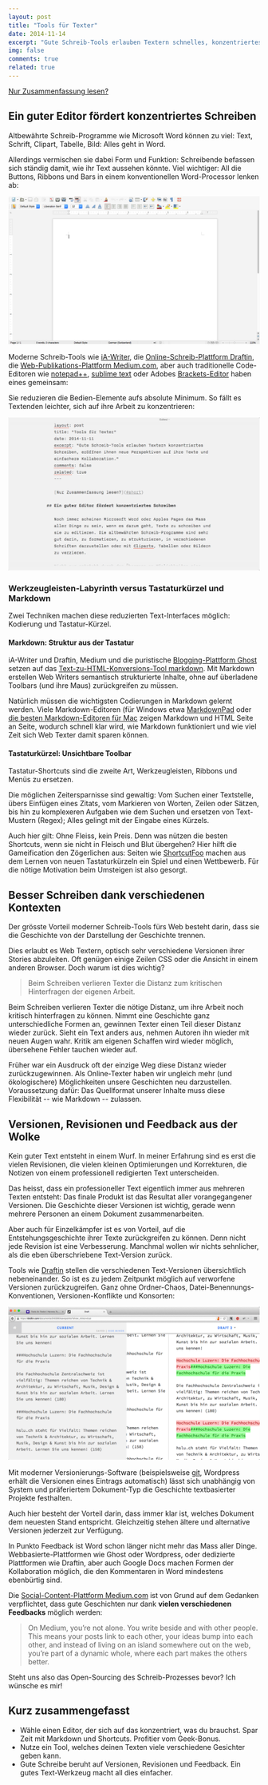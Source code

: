 ```yaml
---
layout: post
title: "Tools für Texter"
date: 2014-11-14
excerpt: "Gute Schreib-Tools erlauben Textern schnelles, konzentriertes Schreiben, einen frischen Blick auf ihre Texte und sie vereinfachen Kollaboration und Versionierung."
img: false
comments: true
related: true
---
```


[Nur Zusammenfassung lesen?](#short)

## Ein guter Editor fördert konzentriertes Schreiben

Altbewährte Schreib-Programme wie Microsoft Word können zu viel: Text, Schrift, Clipart, Tabelle, Bild: Alles geht in Word.

Allerdings vermischen sie dabei Form und Funktion: Schreibende befassen sich ständig damit, wie ihr Text aussehen könnte. Viel wichtiger: All die Buttons, Ribbons und Bars in einem konventionellen Word-Processor lenken ab:

![Die im Vergleich zu Microsoft Word relativ übersichtliche Arbeits-Interface von LibreOffices Word Processor 'Writer'.](/images/word.png)

Moderne Schreib-Tools wie [iA-Writer](http://www.iawriter.com/),  die [Online-Schreib-Plattform Draftin](https://draftin.com/), die [Web-Publikations-Plattform Medium.com](https://medium.com/), aber auch traditionelle Code-Editoren wie [notepad++](http://notepad-plus-plus.org/), [sublime text](http://www.sublimetext.com/) oder Adobes [Brackets-Editor](http://brackets.io/) haben eines gemeinsam: 

Sie reduzieren die Bedien-Elemente aufs absolute Minimum. So fällt es Textenden leichter, sich auf ihre Arbeit zu konzentrieren:

![Die aufs absolute Minimum reduzierte Benutzeroberfläche von 'iaWriter' blendet alles für den Schreibprozess Nebensächliche aus.](/images/writer.png)

### Werkzeugleisten-Labyrinth versus Tastaturkürzel und Markdown

Zwei Techniken machen diese reduzierten Text-Interfaces möglich: Kodierung und Tastatur-Kürzel.

#### Markdown: Struktur aus der Tastatur

iA-Writer und Draftin, Medium und die puristische [Blogging-Plattform Ghost](https://ghost.org/) setzen auf das [Text-zu-HTML-Konversions-Tool markdown](http://daringfireball.net/projects/markdown/). Mit Markdown erstellen Web Writers semantisch strukturierte Inhalte, ohne auf überladene Toolbars (und ihre Maus) zurückgreifen zu müssen. 

Natürlich müssen die wichtigsten Codierungen in Markdown gelernt werden. Viele Markdown-Editoren (für Windows etwa [MarkdownPad](http://markdownpad.com/) oder [die besten Markdown-Editoren für Mac](http://www.slant.co/topics/899/~what-are-the-best-markdown-editors-for-os-x) zeigen Markdown und HTML Seite an Seite, wodurch schnell klar wird, wie Markdown funktioniert und wie viel Zeit sich Web Texter damit sparen können.

#### Tastaturkürzel: Unsichtbare Toolbar

Tastatur-Shortcuts sind die zweite Art, Werkzeugleisten, Ribbons und Menüs zu ersetzen. 

Die möglichen Zeitersparnisse sind gewaltig: Vom Suchen einer Textstelle, übers Einfügen eines Zitats, vom Markieren von Worten, Zeilen oder Sätzen, bis hin zu komplexeren Aufgaben wie dem Suchen und ersetzen von Text-Mustern (Regex); Alles gelingt mit der Eingabe eines Kürzels. 

Auch hier gilt: Ohne Fleiss, kein Preis. Denn was nützen die besten Shortcuts, wenn sie nicht in Fleisch und Blut übergehen? Hier hilft die Gameification den Zögerlichen aus: Seiten wie [ShortcutFoo](https://www.shortcutfoo.com/) machen aus dem Lernen von neuen Tastaturkürzeln ein Spiel und einen Wettbewerb. Für die nötige Motivation beim Umsteigen ist also gesorgt.

## Besser Schreiben dank verschiedenen Kontexten

Der grösste Vorteil moderner Schreib-Tools fürs Web besteht darin, dass sie die Geschichte von der Darstellung der Geschichte trennen. 

Dies erlaubt es Web Textern, optisch sehr verschiedene Versionen ihrer Stories abzuleiten. Oft genügen einige Zeilen CSS oder die Ansicht in einem anderen Browser. Doch warum ist dies wichtig?

> Beim Schreiben verlieren Texter die Distanz zum kritischen Hinterfragen der eigenen Arbeit.

Beim Schreiben verlieren Texter die nötige Distanz, um ihre Arbeit noch kritisch hinterfragen zu können. Nimmt eine Geschichte ganz unterschiedliche Formen an, gewinnen Texter einen Teil dieser Distanz wieder zurück. Sieht ein Text anders aus, nehmen Autoren ihn wieder mit neuen Augen wahr. Kritik am eigenen Schaffen wird wieder möglich, übersehene Fehler tauchen wieder auf.

Früher war ein Ausdruck oft der einzige Weg diese Distanz wieder zurückzugewinnen. Als Online-Texter haben wir ungleich mehr (und ökologischere) Möglichkeiten unsere Geschichten neu darzustellen. Voraussetzung dafür: Das Quellformat unserer Inhalte muss diese Flexibilität -- wie Markdown -- zulassen.

## Versionen, Revisionen und Feedback aus der Wolke

Kein guter Text entsteht in einem Wurf. In meiner Erfahrung sind es erst die vielen Revisionen, die vielen kleinen Optimierungen und Korrekturen, die Notizen von einem professionell redigierten Text unterscheiden. 

Das heisst, dass ein professioneller Text eigentlich immer aus mehreren Texten entsteht: Das finale Produkt ist das Resultat aller vorangegangener Versionen. Die Geschichte dieser Versionen ist wichtig, gerade wenn mehrere Personen an einem Dokument zusammenarbeiten.

Aber auch für Einzelkämpfer ist es von Vorteil, auf die Entstehungsgeschichte ihrer Texte zurückgreifen zu können. Denn nicht jede Revision ist eine Verbesserung. Manchmal wollen wir nichts sehnlicher, als die eben überschriebene Text-Version zurück.

Tools wie [Draftin](https://draftin.com/) stellen die verschiedenen Text-Versionen übersichtlich nebeneinander. So ist es zu jedem Zeitpunkt möglich auf verworfene Versionen zurückzugreifen. Ganz ohne Ordner-Chaos, Datei-Benennungs-Konventionen, Versionen-Konflikte und Konsorten:

![Draftin stellt die verschiedenen Versionen übersichtlich nebeneinander. So ist es zu jedem Zeitpunkt möglich auf verworfene Versionen zurückzugreifen. Ganz ohne Datei-Chaos und Versionen-Konflikte.](/images/draftin.png)

Mit moderner Versionierungs-Software (beispielsweise [git](http://www.git-scm.com/), Wordpress erhält die Versionen eines Eintrags automatisch) lässt sich unabhängig von System und präferiertem Dokument-Typ die Geschichte textbasierter Projekte festhalten. 

Auch hier besteht der Vorteil darin, dass immer klar ist, welches Dokument dem neuesten Stand entspricht. Gleichzeitig stehen ältere und alternative Versionen jederzeit zur Verfügung.

In Punkto Feedback ist Word schon länger nicht mehr das Mass aller Dinge. Webbasierte-Plattformen wie Ghost oder Wordpress, oder dedizierte Plattformen wie Draftin, aber auch Google Docs machen Formen der Kollaboration möglich, die den Kommentaren in Word mindestens ebenbürtig sind. 

Die [Social-Content-Plattform Medium.com](https://medium.com/about/welcome-to-medium-9e53ca408c48) ist von Grund auf dem Gedanken verpflichtet, dass gute Geschichten nur dank **vielen verschiedenen Feedbacks** möglich werden:

> On Medium, you’re not alone. You write beside and with other people. This means your posts link to each other, your ideas bump into each other, and instead of living on an island somewhere out on the web, you’re part of a dynamic whole, where each part makes the others better.

Steht uns also das Open-Sourcing des Schreib-Prozesses bevor? Ich wünsche es mir!


## Kurz zusammengefasst<a name="short"></a>
- Wähle einen Editor, der sich auf das konzentriert, was du brauchst. Spar Zeit mit Markdown und Shortcuts. Profitier vom Geek-Bonus.
- Nutze ein Tool, welches deinen Texten viele verschiedene Gesichter geben kann. 
- Gute Schreibe beruht auf Versionen, Revisionen und Feedback. Ein gutes Text-Werkzeug macht all dies einfacher.








